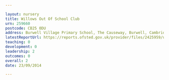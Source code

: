 ```yaml
---

layout: nursery
title: Willows Out Of School Club
urn: 259660
postcode: CB25 0DU
address: Burwell Village Primary School, The Causeway, Burwell, Cambridge, CB25 0DU
latestReportUrl: https://reports.ofsted.gov.uk/provider/files/2425959/urn/259660.pdf
teaching: 0
development: 0
leadership: 2
outcomes: 0
overall: 2
date: 23/09/2014

---
```

